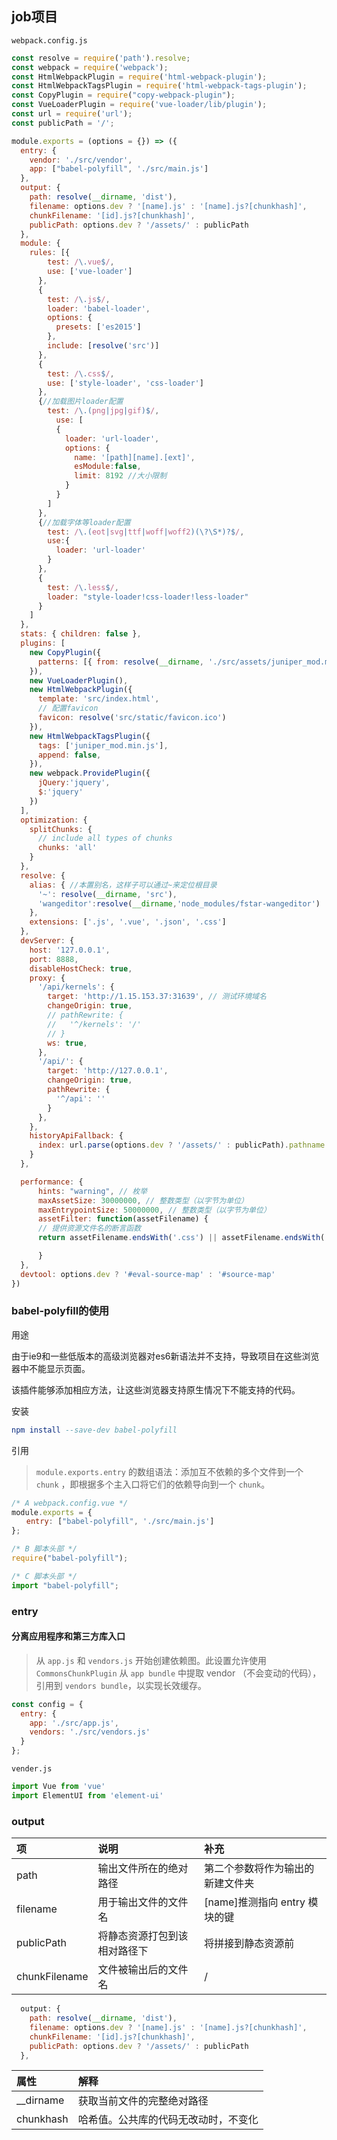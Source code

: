 ## job项目

`webpack.config.js`

```javascript
const resolve = require('path').resolve;
const webpack = require('webpack');
const HtmlWebpackPlugin = require('html-webpack-plugin');
const HtmlWebpackTagsPlugin = require('html-webpack-tags-plugin');
const CopyPlugin = require("copy-webpack-plugin");
const VueLoaderPlugin = require('vue-loader/lib/plugin');
const url = require('url');
const publicPath = '/';

module.exports = (options = {}) => ({
  entry: {
    vendor: './src/vendor',
    app: ["babel-polyfill", './src/main.js']
  },
  output: {
    path: resolve(__dirname, 'dist'),
    filename: options.dev ? '[name].js' : '[name].js?[chunkhash]',
    chunkFilename: '[id].js?[chunkhash]',
    publicPath: options.dev ? '/assets/' : publicPath
  },
  module: {
    rules: [{
        test: /\.vue$/,
        use: ['vue-loader']
      },
      {
        test: /\.js$/,
        loader: 'babel-loader',
        options: {
          presets: ['es2015']
        },
        include: [resolve('src')]
      },
      {
        test: /\.css$/,
        use: ['style-loader', 'css-loader']
      },
      {//加载图片loader配置
        test: /\.(png|jpg|gif)$/,
          use: [
          {
            loader: 'url-loader',
            options: {
              name: '[path][name].[ext]',
              esModule:false,
              limit: 8192 //大小限制
            }
          }
        ]
      },
      {//加载字体等loader配置
        test: /\.(eot|svg|ttf|woff|woff2)(\?\S*)?$/,
        use:{
          loader: 'url-loader'
        }
      },
      {
        test: /\.less$/,
        loader: "style-loader!css-loader!less-loader"
      }
    ]
  },
  stats: { children: false },
  plugins: [
    new CopyPlugin({
      patterns: [{ from: resolve(__dirname, './src/assets/juniper_mod.min.js')}]
    }),
    new VueLoaderPlugin(),
    new HtmlWebpackPlugin({
      template: 'src/index.html',
      // 配置favicon
      favicon: resolve('src/static/favicon.ico')
    }),
    new HtmlWebpackTagsPlugin({ 
      tags: ['juniper_mod.min.js'],
      append: false,
    }),
    new webpack.ProvidePlugin({
      jQuery:'jquery',
      $:'jquery'
    })
  ],
  optimization: {
    splitChunks: {
      // include all types of chunks
      chunks: 'all'
    }
  },
  resolve: {
    alias: { //本置别名，这样子可以通过~来定位根目录
      '~': resolve(__dirname, 'src'),
      'wangeditor':resolve(__dirname,'node_modules/fstar-wangeditor')
    },
    extensions: ['.js', '.vue', '.json', '.css']
  },
  devServer: {
    host: '127.0.0.1',
    port: 8888,
    disableHostCheck: true,
    proxy: {
      '/api/kernels': {
        target: 'http://1.15.153.37:31639', // 测试环境域名
        changeOrigin: true,
        // pathRewrite: {
        //   '^/kernels': '/'
        // }
        ws: true,
      },
      '/api/': {
        target: 'http://127.0.0.1',
        changeOrigin: true,
        pathRewrite: {
          '^/api': ''
        }
      },
    },
    historyApiFallback: {
      index: url.parse(options.dev ? '/assets/' : publicPath).pathname
    }
  },

  performance: {
      hints: "warning", // 枚举
      maxAssetSize: 30000000, // 整数类型（以字节为单位）
      maxEntrypointSize: 50000000, // 整数类型（以字节为单位）
      assetFilter: function(assetFilename) {
      // 提供资源文件名的断言函数
      return assetFilename.endsWith('.css') || assetFilename.endsWith('.js');

      }
  },
  devtool: options.dev ? '#eval-source-map' : '#source-map'
})
```



### babel-polyfill的使用

用途

由于ie9和一些低版本的高级浏览器对es6新语法并不支持，导致项目在这些浏览器中不能显示页面。

该插件能够添加相应方法，让这些浏览器支持原生情况下不能支持的代码。



安装

```elm
npm install --save-dev babel-polyfill
```



引用

> `module.exports.entry` 的数组语法：添加互不依赖的多个文件到一个 `chunk` ，即根据多个主入口将它们的依赖导向到一个 `chunk`。

```javascript
/* A webpack.config.vue */
module.exports = {
　　entry: ["babel-polyfill", './src/main.js']
};

/* B 脚本头部 */
require("babel-polyfill");

/* C 脚本头部 */
import "babel-polyfill";
```



### entry

#### 分离应用程序和第三方库入口

> 从 `app.js` 和 `vendors.js` 开始创建依赖图。此设置允许使用 `CommonsChunkPlugin` 从 `app bundle` 中提取 vendor （不会变动的代码），引用到 `vendors bundle`，以实现长效缓存。

```javascript
const config = {
  entry: {
    app: './src/app.js',
    vendors: './src/vendors.js'
  }
};
```

`vender.js`


```javascript
import Vue from 'vue'
import ElementUI from 'element-ui'
```



### output

项 | 说明 | 补充
:- | :- | :-
path | 输出文件所在的绝对路径 | 第二个参数将作为输出的新建文件夹 
filename | 用于输出文件的文件名 | [name]推测指向 entry 模块的键 
publicPath | 将静态资源打包到该相对路径下 | 将拼接到静态资源前 
chunkFilename | 文件被输出后的文件名 | /

```javascript
  output: {
    path: resolve(__dirname, 'dist'),
    filename: options.dev ? '[name].js' : '[name].js?[chunkhash]',
    chunkFilename: '[id].js?[chunkhash]',
    publicPath: options.dev ? '/assets/' : publicPath
  },
```
属性 | 解释 
:- | :- 
__dirname | 获取当前文件的完整绝对路径 
chunkhash | 哈希值。公共库的代码无改动时，不变化







